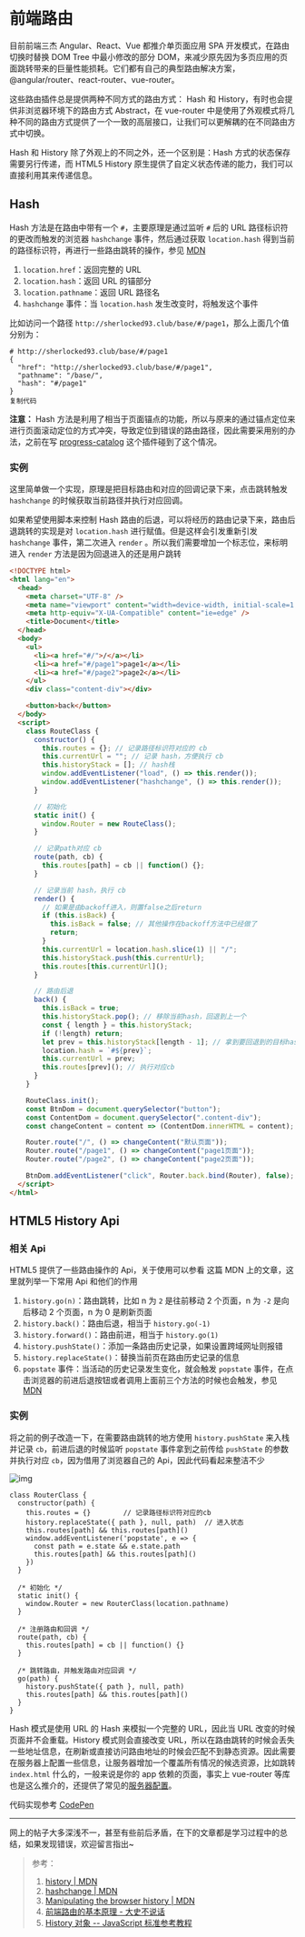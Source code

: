 # 前端路由

目前前端三杰 Angular、React、Vue 都推介单页面应用 SPA 开发模式，在路由切换时替换 DOM Tree 中最小修改的部分 DOM，来减少原先因为多页应用的页面跳转带来的巨量性能损耗。它们都有自己的典型路由解决方案，@angular/router、react-router、vue-router。

这些路由插件总是提供两种不同方式的路由方式： Hash 和 History，有时也会提供非浏览器环境下的路由方式 Abstract，在 vue-router 中是使用了外观模式将几种不同的路由方式提供了一个一致的高层接口，让我们可以更解耦的在不同路由方式中切换。

Hash 和 History 除了外观上的不同之外，还一个区别是：Hash 方式的状态保存需要另行传递，而 HTML5 History 原生提供了自定义状态传递的能力，我们可以直接利用其来传递信息。

## Hash

Hash 方法是在路由中带有一个 `#`，主要原理是通过监听 `#` 后的 URL 路径标识符的更改而触发的浏览器 `hashchange` 事件，然后通过获取 `location.hash` 得到当前的路径标识符，再进行一些路由跳转的操作，参见 [MDN](https://link.juejin.im/?target=https%3A%2F%2Fdeveloper.mozilla.org%2Fen-US%2Fdocs%2FWeb%2FEvents%2Fhashchange)

1. `location.href`：返回完整的 URL
2. `location.hash`：返回 URL 的锚部分
3. `location.pathname`：返回 URL 路径名
4. `hashchange` 事件：当 `location.hash` 发生改变时，将触发这个事件

比如访问一个路径 `http://sherlocked93.club/base/#/page1`，那么上面几个值分别为：

```
# http://sherlocked93.club/base/#/page1
{
  "href": "http://sherlocked93.club/base/#/page1",
  "pathname": "/base/",
  "hash": "#/page1"
}
复制代码
```

**注意：** Hash 方法是利用了相当于页面锚点的功能，所以与原来的通过锚点定位来进行页面滚动定位的方式冲突，导致定位到错误的路由路径，因此需要采用别的办法，之前在写 [progress-catalog](https://link.juejin.im?target=https%3A%2F%2Fgithub.com%2FSHERlocked93%2Fprogress-catalog) 这个插件碰到了这个情况。

### 实例

这里简单做一个实现，原理是把目标路由和对应的回调记录下来，点击跳转触发 `hashchange` 的时候获取当前路径并执行对应回调。

如果希望使用脚本来控制 Hash 路由的后退，可以将经历的路由记录下来，路由后退跳转的实现是对 `location.hash` 进行赋值。但是这样会引发重新引发 `hashchange` 事件，第二次进入 `render` 。所以我们需要增加一个标志位，来标明进入 `render` 方法是因为回退进入的还是用户跳转

```html
<!DOCTYPE html>
<html lang="en">
  <head>
    <meta charset="UTF-8" />
    <meta name="viewport" content="width=device-width, initial-scale=1.0" />
    <meta http-equiv="X-UA-Compatible" content="ie=edge" />
    <title>Document</title>
  </head>
  <body>
    <ul>
      <li><a href="#/">/</a></li>
      <li><a href="#/page1">page1</a></li>
      <li><a href="#/page2">page2</a></li>
    </ul>
    <div class="content-div"></div>

    <button>back</button>
  </body>
  <script>
    class RouteClass {
      constructor() {
        this.routes = {}; // 记录路径标识符对应的 cb
        this.currentUrl = ""; // 记录 hash，方便执行 cb
        this.historyStack = []; // hash栈
        window.addEventListener("load", () => this.render());
        window.addEventListener("hashchange", () => this.render());
      }

      // 初始化
      static init() {
        window.Router = new RouteClass();
      }

      // 记录path对应 cb
      route(path, cb) {
        this.routes[path] = cb || function() {};
      }

      // 记录当前 hash，执行 cb
      render() {
        // 如果是由backoff进入，则置false之后return
        if (this.isBack) {
          this.isBack = false; // 其他操作在backoff方法中已经做了
          return;
        }
        this.currentUrl = location.hash.slice(1) || "/";
        this.historyStack.push(this.currentUrl);
        this.routes[this.currentUrl]();
      }

      // 路由后退
      back() {
        this.isBack = true;
        this.historyStack.pop(); // 移除当前hash，回退到上一个
        const { length } = this.historyStack;
        if (!length) return;
        let prev = this.historyStack[length - 1]; // 拿到要回退到的目标hash
        location.hash = `#${prev}`;
        this.currentUrl = prev;
        this.routes[prev](); // 执行对应cb
      }
    }

    RouteClass.init();
    const BtnDom = document.querySelector("button");
    const ContentDom = document.querySelector(".content-div");
    const changeContent = content => (ContentDom.innerHTML = content);

    Router.route("/", () => changeContent("默认页面"));
    Router.route("/page1", () => changeContent("page1页面"));
    Router.route("/page2", () => changeContent("page2页面"));

    BtnDom.addEventListener("click", Router.back.bind(Router), false);
  </script>
</html>
```

## HTML5 History Api

### 相关 Api

HTML5 提供了一些路由操作的 Api，关于使用可以参看 这篇 MDN 上的文章，这里就列举一下常用 Api 和他们的作用

1. `history.go(n)`：路由跳转，比如 n 为 `2` 是往前移动 2 个页面，n 为 `-2` 是向后移动 2 个页面，n 为 0 是刷新页面
2. `history.back()`：路由后退，相当于 `history.go(-1)`
3. `history.forward()`：路由前进，相当于 `history.go(1)`
4. `history.pushState()`：添加一条路由历史记录，如果设置跨域网址则报错
5. `history.replaceState()`：替换当前页在路由历史记录的信息
6. `popstate` 事件：当活动的历史记录发生变化，就会触发 `popstate` 事件，在点击浏览器的前进后退按钮或者调用上面前三个方法的时候也会触发，参见 [MDN](https://link.juejin.im?target=https%3A%2F%2Fdeveloper.mozilla.org%2Fzh-CN%2Fdocs%2FWeb%2FAPI%2FWindow%2Fonpopstate)

### 实例

将之前的例子改造一下，在需要路由跳转的地方使用 `history.pushState` 来入栈并记录 `cb`，前进后退的时候监听 `popstate` 事件拿到之前传给 `pushState` 的参数并执行对应 `cb`，因为借用了浏览器自己的 Api，因此代码看起来整洁不少

![img](https://user-gold-cdn.xitu.io/2019/1/31/168a3a5e914aa00a?imageslim)

```
class RouterClass {
  constructor(path) {
    this.routes = {}        // 记录路径标识符对应的cb
    history.replaceState({ path }, null, path)	// 进入状态
    this.routes[path] && this.routes[path]()
    window.addEventListener('popstate', e => {
      const path = e.state && e.state.path
      this.routes[path] && this.routes[path]()
    })
  }

  /* 初始化 */
  static init() {
    window.Router = new RouterClass(location.pathname)
  }

  /* 注册路由和回调 */
  route(path, cb) {
    this.routes[path] = cb || function() {}
  }

  /* 跳转路由，并触发路由对应回调 */
  go(path) {
    history.pushState({ path }, null, path)
    this.routes[path] && this.routes[path]()
  }
}
```

Hash 模式是使用 URL 的 Hash 来模拟一个完整的 URL，因此当 URL 改变的时候页面并不会重载。History 模式则会直接改变 URL，所以在路由跳转的时候会丢失一些地址信息，在刷新或直接访问路由地址的时候会匹配不到静态资源。因此需要在服务器上配置一些信息，让服务器增加一个覆盖所有情况的候选资源，比如跳转 `index.html` 什么的，一般来说是你的 app 依赖的页面，事实上 vue-router 等库也是这么推介的，还提供了常见的[服务器配置](https://link.juejin.im?target=https%3A%2F%2Frouter.vuejs.org%2Fzh%2Fguide%2Fessentials%2Fhistory-mode.html%23html5-history-%25E6%25A8%25A1%25E5%25BC%258F)。

代码实现参考 [CodePen](https://link.juejin.im?target=https%3A%2F%2Fcodepen.io%2FSHERlocked93%2Fpen%2FPVzoLJ)

---

网上的帖子大多深浅不一，甚至有些前后矛盾，在下的文章都是学习过程中的总结，如果发现错误，欢迎留言指出~

> 参考：
>
> 1. [history | MDN](https://link.juejin.im?target=https%3A%2F%2Fdeveloper.mozilla.org%2Fzh-CN%2Fdocs%2FMozilla%2FAdd-ons%2FWebExtensions%2FAPI%2Fhistory)
> 2. [hashchange | MDN](https://link.juejin.im?target=https%3A%2F%2Fdeveloper.mozilla.org%2Fen-US%2Fdocs%2FWeb%2FEvents%2Fhashchange)
> 3. [Manipulating the browser history | MDN](https://link.juejin.im?target=https%3A%2F%2Fdeveloper.mozilla.org%2Fzh-CN%2Fdocs%2FWeb%2FAPI%2FHistory_API)
> 4. [前端路由的基本原理 - 大史不说话](https://link.juejin.im?target=https%3A%2F%2Fwww.cnblogs.com%2Fdashnowords%2Fp%2F9671213.html)
> 5. [History 对象 -- JavaScript 标准参考教程](https://link.juejin.im?target=http%3A%2F%2Fjavascript.ruanyifeng.com%2Fbom%2Fhistory.html%23toc3)
